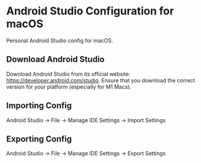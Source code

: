 # Android Studio Configuration for macOS

Personal Android Studio config for macOS.

## Download Android Studio

Download Android Studio from its official website: https://developer.android.com/studio. Ensure that you download the correct version for your platform (especially for M1 Macs).

## Importing Config

Android Studio -> File -> Manage IDE Settings -> Import Settings

## Exporting Config

Android Studio -> File -> Manage IDE Settings -> Export Settings
